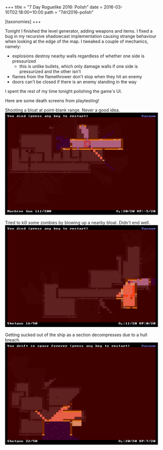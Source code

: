 +++
title = "7 Day Roguelike 2016: Polish"
date = 2016-03-10T02:18:00+10:00
path = "7drl2016-polish"

[taxonomies]
+++

Tonight I finished the level generator, adding weapons and items.
I fixed a bug in my recursive shadowcast implementation causing strange
behaviour when looking at the edge of the map.
I tweaked a
couple of mechanics, namely:
- explosions destroy nearby walls regardless of whether one side is pressurized
    - this is unlike bullets, which  only damage walls if one side is
      pressurized and the other isn't
- flames from the flamethrower don't stop when they hit an enemy
- doors can't be closed if there is an enemy standing in the way

I spent the rest of my time tonight polishing the game's UI.

Here are some death screens from playtesting!

Shooting a bloat at point-blank range. Never a good idea.
![s0.png](s0.png)

Tried to kill some zombies by blowing up a nearby bloat. Didn't end well.
![s1.png](s1.png)

Getting sucked out of the ship as a section decompresses due to a hull breach.
![s2.png](s2.png)
